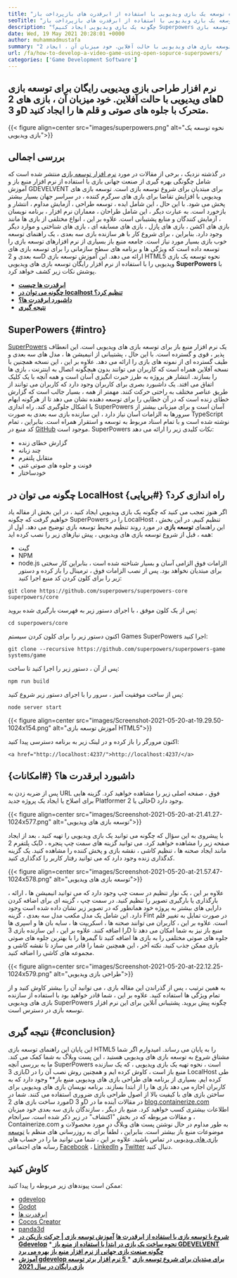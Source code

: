 ```yaml
---
title: "نحوه توسعه یک بازی ویدیویی با استفاده از ابرقدرت های بازپرداخت باز" 
seoTitle: "نحوه توسعه یک بازی ویدیویی با استفاده از ابرقدرت های بازپرداخت باز" 
description: "چگونه یک بازی ویدیویی ایجاد کنیم؟ Superpowers یک توسعه بازی HTML5 منبع باز است. این سیستم عامل متقاطع است و به کاربران امکان می دهد بازی های 2D و 3D متحرک را بسازند." 
date: Wed, 19 May 2021 20:28:01 +0000
author: muhammadmustafa
summary: "نرم افزار طراحی بازی ویدیویی رایگان برای توسعه بازی های ویدیویی با حالت آفلاین. خود میزبان آن ، ایجاد 2D & amp متحرک ؛ بازی های سه بعدی با جلوه های صوتی و قلم." 
url: /fa/how-to-develop-a-video-game-using-open-sopurce-superpowers/
categories: ['Game Development Software']
---
```


## نرم افزار طراحی بازی ویدیویی رایگان برای توسعه بازی های ویدیویی با حالت آفلاین. خود میزبان آن ، بازی های 2D و 3D متحرک با جلوه های صوتی و قلم ها را ایجاد کنید.

{{< figure align=center src="images/superpowers.png" alt="نحوه توسعه یک بازی ویدیویی">}}


## بررسی اجمالی
در گذشته نزدیک ، برخی از مقالات در مورد [نرم افزار توسعه بازی][1] منتشر شده است که شامل چگونگی بهره گیری از صنعت جهانی بازی با استفاده از نرم افزار منبع باز و آموزش GDEVELVENT برای مبتدیان برای شروع توسعه بازی است. توسعه بازی های ویدیویی با افزایش تقاضا برای بازی های سرگرم کننده ، در سراسر جهان بسیار بیشتر پخش می شود. با این حال ، این شامل ایده ، توسعه طراحی ، آزمایش مداوم ، انتشار و بازخورد است. به عبارت دیگر ، این شامل طراحان ، معماران نرم افزار ، برنامه نویسان ، آزمایش کنندگان و منابع پشتیبانی است. علاوه بر این ، انواع مختلفی از بازی ها مانند بازی های اکشن ، بازی های پازل ، بازی های مسابقه ای ، بازی های شناختی و موارد دیگر وجود دارد.
بنابراین ، برای شروع کار با هر سازنده بازی سه بعدی ، یک راهنمای توسعه خوب بازی بسیار مورد نیاز است. جامعه منبع باز بسیاری از نرم افزارهای توسعه بازی را توسعه داده است که ویژگی ها و برنامه های سطح سازمانی را برای توسعه بازی های سه بعدی و 2D ارائه می دهد. این آموزش توسعه بازی HTML5 نحوه توسعه یک بازی ویدیویی را با استفاده از نرم افزار رایگان توسعه بازی های ویدیویی  **SuperPowers**  با پوشش نکات زیر کشف خواهد کرد.
  * **[ابرقدرت ها چیست][2]**
  * **[چگونه می توان در localhost تنظیم کرد؟][3]**
  * **[داشبورد ابرقدرت ها؟][4]**
  * **[نتیجه گیری][5]**

## SuperPowers   {#intro}
[SuperPowers][6] یک نرم افزار منبع باز برای توسعه بازی های ویدیویی است. این انعطاف پذیر ، قوی و گسترده است. با این حال ، پشتیبانی از انیمیشن ها ، مدل های سه بعدی و طیف گسترده ای از نمونه های بازی را ارائه می دهد. علاوه بر این ، این نسخه همچنین با نسخه آفلاین همراه است که کاربران می توانند بدون هیچگونه اتصال به اینترنت ، بازی ها را بسازند. انتشار هر پروژه به طرز حیرت انگیزی آسان است و همه آنچه با یک کلیک اتفاق می افتد. یک داشبورد بصری برای کاربران وجود دارد که کاربران می توانند از طریق عناصر مختلف به راحتی حرکت کنند. مهمتر از همه ، بسیار جالب است که گزارش خطای زنده است که در آن خطایی را برای توسعه دهنده نشان می دهد تا از هرگونه ابهام یا اشکال جلوگیری کند. راه اندازی SuperPowers آسان است و برای میزبانی بیشتر از سرورها به الزامات آسان نیاز دارد ، این سازنده بازی سه بعدی به صورت TypeScript نوشته شده است و با تمام اسناد مربوط به توسعه و استقرار همراه است. بنابراین ، تمام کد منبع در [GitHub][7] موجود است.
SuperPowers نکات کلیدی زیر را ارائه می دهد:
  * گزارش خطای زنده
  * چند زبانه
  * متقابل پلتفرم
  * فونت و جلوه های صوتی غنی
  * خودساختار

## چگونه می توان در LocalHost راه اندازی کرد؟   {#برپایی}
اگر هنوز تعجب می کنید که چگونه یک بازی ویدیویی ایجاد کنید ، در این بخش از مقاله یاد خواهیم گرفت که چگونه SuperPowers را در LocalHost تنظیم کنیم. در این بخش ، این راهنمای  **توسعه بازی**  در مورد روند تنظیم محیط توسعه بازی توضیح می دهد.
اول از همه ، قبل از شروع توسعه بازی های ویدیویی ، پیش نیازهای زیر را نصب کرده اید:
  * گیت
  * NPM
  * node.js
الزامات فوق الزامی آسان و بسیار شناخته شده است ، بنابراین کار سختی برای مبتدیان نخواهد بود. پس از نصب الزامات فوق ، ترمینال را باز کرده و دستور زیر را برای کلون کردن کد منبع اجرا کنید:
```
git clone https://github.com/superpowers/superpowers-core superpowers/core
```
پس از یک کلون موفق ، با اجرای دستور زیر به فهرست بارگیری شده بروید:
```
cd superpowers/core
```
اکنون دستور زیر را برای کلون کردن سیستم Games SuperPowers اجرا کنید:
```
git clone --recursive https://github.com/superpowers/superpowers-game systems/game
```
پس از آن ، دستور زیر را اجرا کنید تا ساخت:
```
npm run build
```
پس از ساخت موفقیت آمیز ، سرور را با اجرای دستور زیر شروع کنید:
```
node server start
```

{{< figure align=center src="images/Screenshot-2021-05-20-at-19.29.50-1024x154.png" alt="آموزش توسعه بازی HTML5">}}

اکنون مرورگر را باز کرده و در لینک زیر به برنامه دسترسی پیدا کنید:
```
<a href="http://localhost:4237/">http://localhost:4237/</a>
```

## داشبورد ابرقدرت ها؟   {#امکانات}
پس از ضربه زدن به URL فوق ، صفحه اصلی زیر را مشاهده خواهید کرد. گزینه هایی برای اصلاح یا ایجاد یک پروژه جدید Platformer خالی یا 2D وجود دارد.

{{< figure align=center src="images/Screenshot-2021-05-20-at-21.41.27-1024x577.png" alt="توسعه بازی های ویدیویی">}}

با پیشروی به این سؤال که چگونه می توانید یک بازی ویدیویی را تهیه کنید ، بعد از ایجاد یک پلتفرم 2D ، صفحه زیر را مشاهده خواهید کرد. می توانید گزینه های سمت چپ پنجره مانند ایجاد صحنه ها ، تنظیم کاشی ، نقشه بازی و پخش کننده را مشاهده کنید. یک گزینه کدگذاری زنده وجود دارد که می توانید رفتار کاربر را کدگذاری کنید.

{{< figure align=center src="images/Screenshot-2021-05-20-at-21.57.47-1024x578.png" alt="توسعه بازی های ویدیویی">}}

علاوه بر این ، یک نوار تنظیم در سمت چپ وجود دارد که می توانید انیمیشن ها ، ارائه ، بارگذاری یا بارگیری تصویر را تنظیم کنید. در سمت چپ ، گزینه ای برای اضافه کردن دارایی های بیشتر به پروژه خود همانطور که در تصویر زیر نشان داده شده است وجود دارد. این شامل یک مدل مکعب مدل سه بعدی ، گزینه Fint در صورت تمایل به تغییر قلم است. علاوه بر این ، کاربران می توانند صحنه ها ، اسکریپت ها ، سایه بان ها و اسپری ها را اضافه کنند. علاوه بر این ، این سازنده بازی 3D منبع باز نیز به شما امکان می دهد تا جلوه های صوتی مختلفی را به بازی ها اضافه کنید تا گیمرها را با بهترین جلوه های صوتی بازی ممکن جذب کنید. نکته آخر ، این همچنین شما را قادر می سازد تا نقشه کاشی و مجموعه های کاشی را اضافه کنید.

{{< figure align=center src="images/Screenshot-2021-05-20-at-22.12.25-1024x579.png" alt="طراحی بازی ویدیویی">}}

به همین ترتیب ، پس از گذراندن این مقاله بازی ، می توانید آن را بیشتر کاوش کنید و از تمام ویژگی ها استفاده کنید. علاوه بر این ، شما قادر خواهید بود با استفاده از سازنده بازی های ویدیویی SuperPowers چگونه پیش بروید. پشتیبانی آنلاین برای این نرم افزار توسعه بازی در دسترس است.

##  **نتیجه گیری** {#conclusion}
این پایان این راهنمای توسعه بازی HTML5 را به پایان می رساند. امیدوارم اگر شما مشتاق شروع به توسعه بازی های ویدیویی هستید ، این پست وبلاگ به شما کمک می کند. ما به بررسی آنچه SuperPowers است ، نحوه تهیه یک بازی ویدیویی ، که یک سازنده بازی 3D منبع باز است ، کاوش کرده ایم و همچنین روش نصب آن را در LocalHost طی کرده ایم. بسیاری از برنامه های طراحی بازی های ویدیویی منبع باز** وجود دارد که به کاربران اجازه می دهد بازی ها را از ابتدا بسازند. برنامه نویسان بازی های ویدیویی برای ساختن بازی های با کیفیت بالا از اصول طراحی بازی ضروری استفاده می کنند. شما در مورد ساخت بازی های 2D و 3D در مقالات آینده ما در [blog.containerize.com][8] اطلاعات بیشتری کسب خواهید کرد. منبع باز دیگر ، سازندگان بازی سه بعدی خود میزبان و مقالات مربوطه که در بخش "اکتشاف" در زیر ذکر شده است.
سرانجام ، Containerize.com به طور مداوم در حال نوشتن پست های وبلاگ در مورد محصولات و موضوعات منبع باز بیشتر است. بنابراین ، لطفاً برای به روزرسانی های منظم با [توسعه بازی های ویدیویی][9][][10] در تماس باشید. علاوه بر این ، شما می توانید ما را در حساب های رسانه های اجتماعی [Facebook][11] ، [LinkedIn][12] و [Twitter][13] دنبال کنید.

## کاوش کنید
ممکن است پیوندهای زیر مربوطه را پیدا کنید:
  * [][14][gdevelop][14]
  * [][14][Godot][15]
  * [][14][ابرقدرت ها][6]
  * [][14][Cocos Creator][16]
  * [][14][panda3d][17]
  * **[شروع با توسعه بازی با استفاده از ابرقدرت ها][18]**
   **[آموزش توسعه بازی | حرکت بازیکن در Gdevelop][19]** 
  *[ **نحوه ساخت یک بازی در ابتدا با استفاده از منبع باز GDEVELVENT** ][20]
   **[چگونه صنعت بازی جهانی از نرم افزار منبع باز بهره می برد][21]** 
  * **[آموزش gdevelop برای مبتدیان برای شروع توسعه بازی][22]**
  *[ **5 نرم افزار برتر توسعه بازی رایگان در سال 2021** ][23]

  
[1]: https://blog.containerize.com/category/game-development-software/
[2]: #intro
[3]: #setup
[4]: #features
[5]: #Conclusion
[6]: https://products.containerize.com/game-development-software/superpowers/
[7]: https://github.com/superpowers/superpowers-core
[8]: https://blog.containerize.com/
[9]: https://products.containerize.com/game-development-software/
[10]: https://products.containerize.com/business-intelligence/
[11]: https://web.facebook.com/containerize
[12]: https://www.linkedin.com/company/containerize/
[13]: https://twitter.com/containerize_co
[14]: https://products.containerize.com/game-development-software/gdevelop/
[15]: https://products.containerize.com/game-development-software/godot/
[16]: https://products.containerize.com/game-development-software/cocos-creator/
[17]: https://products.containerize.com/game-development-software/panda3d/
[18]: https://blog.containerize.com/game-development-software/superpowers-animation-getting-started-with-game-development/
[19]: https://blog.containerize.com/game-development-software/game-development-tutorial-player-movement-in-gdevelop/
[20]: https://blog.containerize.com/game-development-software/how-to-make-a-game-on-scratch-using-open-source-gdevelop/
[21]: https://blog.containerize.com/game-development-software/how-global-gaming-market-leveraging-open-source-software/
[22]: https://blog.containerize.com/game-development-software/game-development-tutorial-player-movement-in-gdevelop/
[23]: https://blog.containerize.com/game-development-software/top-5-free-game-development-software-in-the-year-2021/
